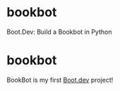 # bookbot
Boot.Dev: Build a Bookbot in Python
# bookbot

BookBot is my first [Boot.dev](https://www.boot.dev) project!
